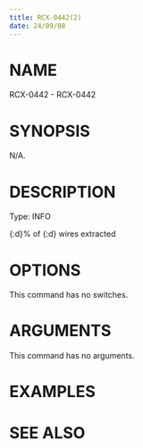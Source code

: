 ```yaml
---
title: RCX-0442(2)
date: 24/09/08
---
```


# NAME

RCX-0442 - RCX-0442

# SYNOPSIS

N/A.

# DESCRIPTION

Type: INFO

{:d}% of {:d} wires extracted

# OPTIONS

This command has no switches.

# ARGUMENTS

This command has no arguments.

# EXAMPLES

# SEE ALSO
